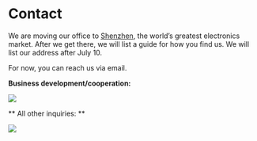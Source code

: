 
# Contact 
We are moving our office to [Shenzhen](http://en.wikipedia.org/wiki/Shenzhen),  the world’s greatest electronics market.
After we get there, we will list a guide for how you find us. We will list our address after July 10.

For now, you can reach us via email.

**Business development/cooperation:**

![](/Doc/Tutorial/images/support_email.png)

** All other inquiries: **

![](/Doc/Tutorial/images/suport_email.png)
